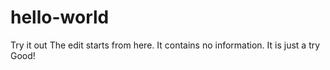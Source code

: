 # hello-world
Try it out
The edit starts from here.
It contains no information.
It is just a try
Good!
